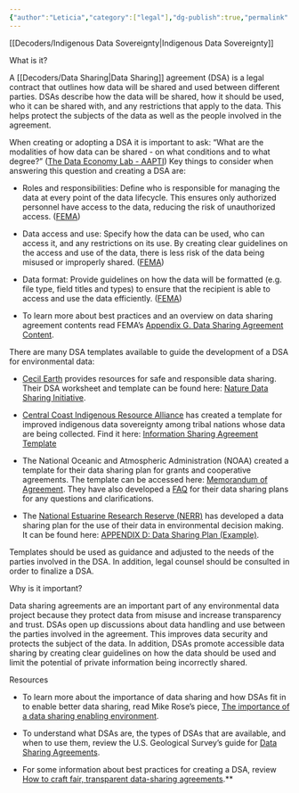 ```yaml
---
{"author":"Leticia","category":["legal"],"dg-publish":true,"permalink":"/decoders/data-sharing-agreements/","dgPassFrontmatter":true}
---
```



[[Decoders/Indigenous Data Sovereignty\|Indigenous Data Sovereignty]]
 
What is it?

A [[Decoders/Data Sharing\|Data Sharing]] agreement (DSA) is a legal contract that outlines how data will be shared and used between different parties. DSAs describe how the data will be shared, how it should be used, who it can be shared with, and any restrictions that apply to the data. This helps protect the subjects of the data as well as the people involved in the agreement. 

  

When creating or adopting a DSA it is important to ask: “What are the modalities of how data can be shared - on what conditions and to what degree?” ([The Data Economy Lab - AAPTI](https://thedataeconomylab.com/mindmap/)) Key things to consider when answering this question and creating a DSA are:

- Roles and responsibilities: Define who is responsible for managing the data at every point of the data lifecycle. This ensures only authorized personnel have access to the data, reducing the risk of unauthorized access. ([FEMA](https://www.fema.gov/sites/default/files/2020-06/DATA-SHA.PDF))
    
- Data access and use: Specify how the data can be used, who can access it, and any restrictions on its use. By creating clear guidelines on the access and use of the data, there is less risk of the data being misused or improperly shared. ([FEMA](https://www.fema.gov/sites/default/files/2020-06/DATA-SHA.PDF))
    
- Data format: Provide guidelines on how the data will be formatted (e.g. file type, field titles and types) to ensure that the recipient is able to access and use the data efficiently. ([FEMA](https://www.fema.gov/sites/default/files/2020-06/DATA-SHA.PDF))
    
- To learn more about best practices and an overview on data sharing agreement contents read FEMA’s [Appendix G. Data Sharing Agreement Content](https://fema.gov/sites/default/files/2020-06/DATA-SHA.PDF).
    

  

There are many DSA templates available to guide the development of a DSA for environmental data:

- [Cecil Earth](https://cecilearth.notion.site/Nature-Data-Sharing-Initiative-11bef16bbbe480ed9c13ef1a8cc939c2) provides resources for safe and responsible data sharing. Their DSA worksheet and template can be found here: [Nature Data Sharing Initiative](https://docsend.com/view/qhe9fci2ifhkurh9).
    
- [Central Coast Indigenous Resource Alliance](https://www.ccira.ca/) has created a template for improved indigenous data sovereignty among tribal nations whose data are being collected. Find it here: [Information Sharing Agreement Template](https://www.indigenousguardianstoolkit.ca/sites/default/files/Community%20Resource_Central%20Coast%20Indigenous%20Resource%20Alliance_Draft%20Information%20Sharing%20Agreement%20Template_0.pdf) 
    
- The National Oceanic and Atmospheric Administration (NOAA) created a template for their data sharing plan for grants and cooperative agreements. The template can be accessed here: [Memorandum of Agreement](https://www.iho-machc.org/documents/seabed2030/Agendas/NOAA%20Data%20Sharing%20Agreement%20Template_USA.pdf). They have also developed a [FAQ](https://seagrant.noaa.gov/wp-content/uploads/2023/07/DataSharingPlanFAQ_2020.pdf) for their data sharing plans for any questions and clarifications. 
    
- The [National Estuarine Research Reserve (NERR)](https://coast.noaa.gov/nerrs/) has developed a data sharing plan for the use of their data in environmental decision making. It can be found here: [APPENDIX D: Data Sharing Plan (Example)](https://nerrssciencecollaborative.org/media/files/NERRS_Example_Data_Sharing_Plan.pdf).
    

  

Templates should be used as guidance and adjusted to the needs of the parties involved in the DSA. In addition, legal counsel should be consulted in order to finalize a DSA. 

  

Why is it important?

Data sharing agreements are an important part of any environmental data project because they protect data from misuse and increase transparency and trust. DSAs open up discussions about data handling and use between the parties involved in the agreement. This improves data security and protects the subject of the data. In addition, DSAs promote accessible data sharing by creating clear guidelines on how the data should be used and limit the potential of private information being incorrectly shared. 

  

Resources

- To learn more about the importance of data sharing and how DSAs fit in to enable better data sharing, read Mike Rose’s piece, [The importance of a data sharing enabling environment](https://medium.com/@mikeerose/the-importance-of-a-data-sharing-enabling-environment-a6d7c36acffa).
    
- To understand what DSAs are, the types of DSAs that are available, and when to use them, review the U.S. Geological Survey’s guide for [Data Sharing Agreements](https://www.usgs.gov/data-management/data-sharing-agreements#:~:text=A%20data%20sharing%20agreement%20).
    
- For some information about best practices for creating a DSA, review [How to craft fair, transparent data-sharing agreements](https://www.route-fifty.com/digital-government/2024/01/how-craft-fair-transparent-data-sharing-agreements/393142/).**
